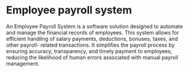 # Employee  payroll system
An Employee Payroll System is a software solution designed to automate and
manage the financial records of employees. This system allows for efficient
handling of salary payments, deductions, bonuses, taxes, and other payroll-
related transactions. It simplifies the payroll process by ensuring accuracy,
transparency, and timely payment to employees, reducing the likelihood of
human errors associated with manual payroll management.

